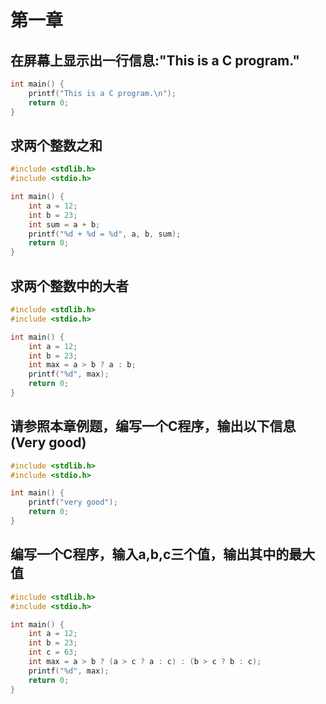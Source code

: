 # 第一章

## 在屏幕上显示出一行信息:"This is a C program."
```c
int main() {
    printf("This is a C program.\n");
    return 0;
}
```
## 求两个整数之和

```c
#include <stdlib.h>
#include <stdio.h>

int main() {
    int a = 12;
    int b = 23;
    int sum = a + b;
    printf("%d + %d = %d", a, b, sum);
    return 0;
}
```

## 求两个整数中的大者
```c
#include <stdlib.h>
#include <stdio.h>

int main() {
    int a = 12;
    int b = 23;
    int max = a > b ? a : b;
    printf("%d", max);
    return 0;
}
```
## 请参照本章例题，编写一个C程序，输出以下信息\(Very good\)

```c
#include <stdlib.h>
#include <stdio.h>

int main() {
    printf("very good");
    return 0;
}
```
## 编写一个C程序，输入a,b,c三个值，输出其中的最大值

```c
#include <stdlib.h>
#include <stdio.h>

int main() {
    int a = 12;
    int b = 23;
    int c = 63;
    int max = a > b ? (a > c ? a : c) : (b > c ? b : c);
    printf("%d", max);
    return 0;
}
```

